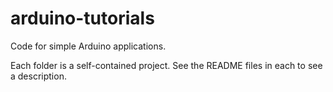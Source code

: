 # arduino-tutorials
Code for simple Arduino applications.  

Each folder is a self-contained project. See the README files in each to see a 
description.
